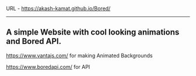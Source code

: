 URL - https://akash-kamat.github.io/Bored/
*********************************

A simple Website with cool looking animations and Bored API.
------------------------------------------------------------

https://www.vantajs.com/ for making Animated Backgrounds

https://www.boredapi.com/ for API
